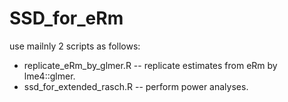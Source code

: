# SSD_for_eRm
use mailnly 2 scripts as follows:
- replicate_eRm_by_glmer.R
-- replicate estimates from eRm by lme4::glmer.
- ssd_for_extended_rasch.R
-- perform power analyses.
